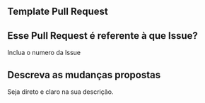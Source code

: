 ## Template Pull Request

## Esse Pull Request é referente à que Issue?
Inclua o numero da Issue

## Descreva as mudanças propostas
Seja direto e claro na sua descrição.
